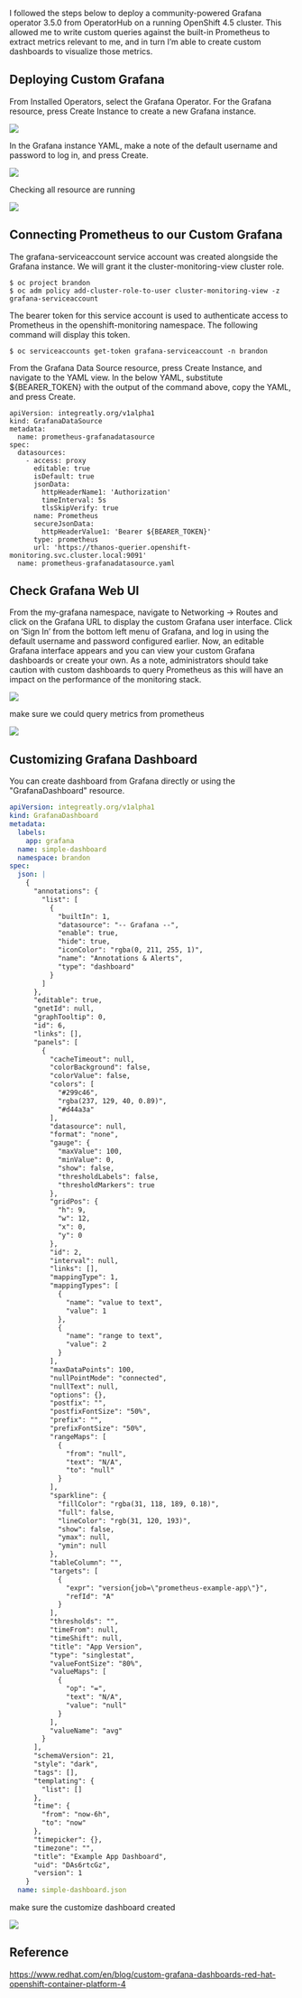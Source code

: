 
I followed the steps below to deploy a community-powered Grafana operator 3.5.0 from OperatorHub on a running OpenShift 4.5 cluster.  This allowed me to write custom queries against the built-in Prometheus to extract metrics relevant to me, and in turn I’m able to create custom dashboards to visualize those metrics.


Deploying Custom Grafana
----

From Installed Operators, select the Grafana Operator.  For the Grafana resource, press Create Instance to create a new Grafana instance.


![](go01.PNG)

In the Grafana instance YAML, make a note of the default username and password to log in, and press Create.

![](go02.PNG)


Checking all resource are running

![](go03.PNG)


Connecting Prometheus to our Custom Grafana
----

The grafana-serviceaccount service account was created alongside the Grafana instance.  We will grant it the cluster-monitoring-view cluster role.

```
$ oc project brandon
$ oc adm policy add-cluster-role-to-user cluster-monitoring-view -z grafana-serviceaccount
```


The bearer token for this service account is used to authenticate access to Prometheus in the openshift-monitoring namespace.  The following command will display this token.

```
$ oc serviceaccounts get-token grafana-serviceaccount -n brandon
```


From the Grafana Data Source resource, press Create Instance, and navigate to the YAML view.  In the below YAML, substitute ${BEARER_TOKEN} with the output of the command above, copy the YAML, and press Create.


```
apiVersion: integreatly.org/v1alpha1
kind: GrafanaDataSource
metadata:
  name: prometheus-grafanadatasource
spec:
  datasources:
    - access: proxy
      editable: true
      isDefault: true
      jsonData:
        httpHeaderName1: 'Authorization'
        timeInterval: 5s
        tlsSkipVerify: true
      name: Prometheus
      secureJsonData:
        httpHeaderValue1: 'Bearer ${BEARER_TOKEN}'
      type: prometheus
      url: 'https://thanos-querier.openshift-monitoring.svc.cluster.local:9091'
  name: prometheus-grafanadatasource.yaml
```



Check Grafana Web UI
---------------

From the my-grafana namespace, navigate to Networking -> Routes and click on the Grafana URL to display the custom Grafana user interface.  Click on ‘Sign In’ from the bottom left menu of Grafana, and log in using the default username and password configured earlier.  Now, an editable Grafana interface appears and you can view your custom Grafana dashboards or create your own.  As a note, administrators should take caution with custom dashboards to query Prometheus as this will have an impact on the performance of the monitoring stack.


![](go11.PNG)

make sure we could query metrics from prometheus

![](go12.PNG)


Customizing Grafana Dashboard
--------

You can create dashboard from Grafana directly or using the "GrafanaDashboard" resource.



```yaml
apiVersion: integreatly.org/v1alpha1
kind: GrafanaDashboard
metadata:
  labels:
    app: grafana
  name: simple-dashboard
  namespace: brandon
spec:
  json: |
    {
      "annotations": {
        "list": [
          {
            "builtIn": 1,
            "datasource": "-- Grafana --",
            "enable": true,
            "hide": true,
            "iconColor": "rgba(0, 211, 255, 1)",
            "name": "Annotations & Alerts",
            "type": "dashboard"
          }
        ]
      },
      "editable": true,
      "gnetId": null,
      "graphTooltip": 0,
      "id": 6,
      "links": [],
      "panels": [
        {
          "cacheTimeout": null,
          "colorBackground": false,
          "colorValue": false,
          "colors": [
            "#299c46",
            "rgba(237, 129, 40, 0.89)",
            "#d44a3a"
          ],
          "datasource": null,
          "format": "none",
          "gauge": {
            "maxValue": 100,
            "minValue": 0,
            "show": false,
            "thresholdLabels": false,
            "thresholdMarkers": true
          },
          "gridPos": {
            "h": 9,
            "w": 12,
            "x": 0,
            "y": 0
          },
          "id": 2,
          "interval": null,
          "links": [],
          "mappingType": 1,
          "mappingTypes": [
            {
              "name": "value to text",
              "value": 1
            },
            {
              "name": "range to text",
              "value": 2
            }
          ],
          "maxDataPoints": 100,
          "nullPointMode": "connected",
          "nullText": null,
          "options": {},
          "postfix": "",
          "postfixFontSize": "50%",
          "prefix": "",
          "prefixFontSize": "50%",
          "rangeMaps": [
            {
              "from": "null",
              "text": "N/A",
              "to": "null"
            }
          ],
          "sparkline": {
            "fillColor": "rgba(31, 118, 189, 0.18)",
            "full": false,
            "lineColor": "rgb(31, 120, 193)",
            "show": false,
            "ymax": null,
            "ymin": null
          },
          "tableColumn": "",
          "targets": [
            {
              "expr": "version{job=\"prometheus-example-app\"}",
              "refId": "A"
            }
          ],
          "thresholds": "",
          "timeFrom": null,
          "timeShift": null,
          "title": "App Version",
          "type": "singlestat",
          "valueFontSize": "80%",
          "valueMaps": [
            {
              "op": "=",
              "text": "N/A",
              "value": "null"
            }
          ],
          "valueName": "avg"
        }
      ],
      "schemaVersion": 21,
      "style": "dark",
      "tags": [],
      "templating": {
        "list": []
      },
      "time": {
        "from": "now-6h",
        "to": "now"
      },
      "timepicker": {},
      "timezone": "",
      "title": "Example App Dashboard",
      "uid": "DAs6rtcGz",
      "version": 1
    }
  name: simple-dashboard.json


```

make sure the customize dashboard created

![](go13.PNG)


Reference
-----

https://www.redhat.com/en/blog/custom-grafana-dashboards-red-hat-openshift-container-platform-4